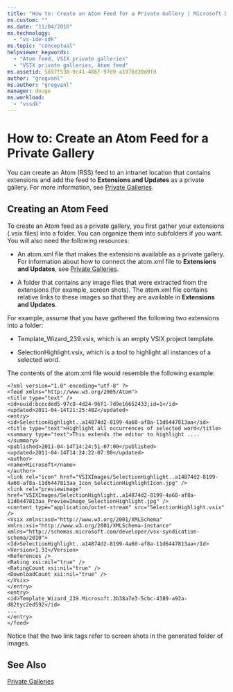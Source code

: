 ```yaml
---
title: "How to: Create an Atom Feed for a Private Gallery | Microsoft Docs"
ms.custom: ""
ms.date: "11/04/2016"
ms.technology: 
  - "vs-ide-sdk"
ms.topic: "conceptual"
helpviewer_keywords: 
  - "Atom feed, VSIX private galleries"
  - "VSIX private galleries, Atom feed"
ms.assetid: 5897f538-9c41-486f-97d9-a1976d20d9fd
author: "gregvanl"
ms.author: "gregvanl"
manager: douge
ms.workload: 
  - "vssdk"
---
```

# How to: Create an Atom Feed for a Private Gallery
You can create an Atom (RSS) feed to an intranet location that contains extensions and add the feed to **Extensions and Updates** as a private gallery. For more information, see [Private Galleries](../extensibility/private-galleries.md).  
  
## Creating an Atom Feed  
 To create an Atom feed as a private gallery, you first gather your extensions (.vsix files) into a folder. You can organize them into subfolders if you want. You will also need the following resources:  
  
-   An atom.xml file that makes the extensions available as a private gallery. For information about how to connect the atom.xml file to **Extensions and Updates**, see [Private Galleries](../extensibility/private-galleries.md).  
  
-   A folder that contains any image files that were extracted from the extensions (for example, screen shots). The atom.xml file contains relative links to these images so that they are available in **Extensions and Updates**.  
  
 For example, assume that you have gathered the following two extensions into a folder:  
  
-   Template_Wizard_239.vsix, which is an empty VSIX project template.  
  
-   SelectionHighlight.vsix, which is a tool to highlight all instances of a selected word.  
  
 The contents of the atom.xml file would resemble the following example:  
  
```  
<?xml version="1.0" encoding="utf-8" ?>   
<feed xmlns="http://www.w3.org/2005/Atom">  
<title type="text" />   
<id>uuid:bcecded5-97c8-4d24-96f1-7d9e16652433;id=1</id>   
<updated>2011-04-14T21:25:48Z</updated>   
<entry>  
<id>SelectionHighlight..a14874d2-8199-4a60-af8a-11d6447813aa</id>   
<title type="text">Highlight all occurrences of selected word</title>   
<summary type="text">This extends the editor to highlight ....</summary>   
<published>2011-04-14T14:24:51-07:00</published>   
<updated>2011-04-14T14:24:22-07:00</updated>   
<author>  
<name>Microsoft</name>   
</author>  
<link rel="icon" href="VSIXImages/SelectionHighlight..a14874d2-8199-4a60-af8a-11d6447813aa_Icon_SelectionHighlightIcon.jpg" />   
<link rel="previewimage" href="VSIXImages/SelectionHighlight..a14874d2-8199-4a60-af8a-11d6447813aa_PreviewImage_SelectionHighlight.jpg" />   
<content type="application/octet-stream" src="SelectionHighlight.vsix" />   
<Vsix xmlns:xsd="http://www.w3.org/2001/XMLSchema" xmlns:xsi="http://www.w3.org/2001/XMLSchema-instance" xmlns="http://schemas.microsoft.com/developer/vsx-syndication-schema/2010">  
<Id>SelectionHighlight..a14874d2-8199-4a60-af8a-11d6447813aa</Id>   
<Version>1.31</Version>   
<References />   
<Rating xsi:nil="true" />   
<RatingCount xsi:nil="true" />   
<DownloadCount xsi:nil="true" />   
</Vsix>  
</entry>  
<entry>  
<id>Template_Wizard_239.Microsoft.3b38a7e3-5cbc-4389-a92a-d82tyc2ed592</id>   
...  
</entry>  
</feed>
```  
  
 Notice that the two link tags refer to screen shots in the generated folder of images.  
  
## See Also  
 [Private Galleries](../extensibility/private-galleries.md)
